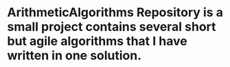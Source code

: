 # ArithmeticAlgorithms Repository is a small project contains several short but agile algorithms that I have written in one solution.
